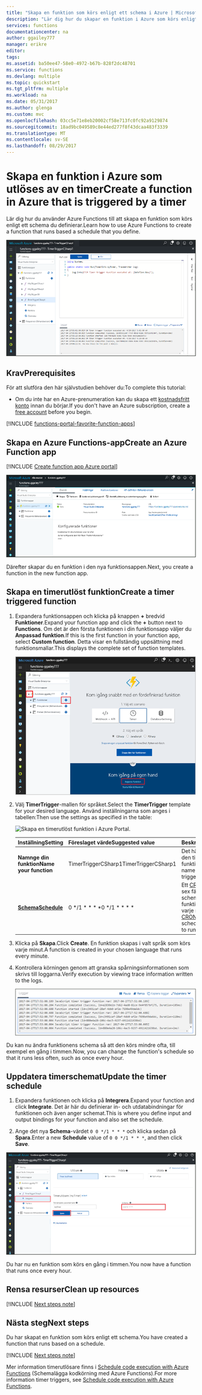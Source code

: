 ```yaml
---
title: "Skapa en funktion som körs enligt ett schema i Azure | Microsoft Docs"
description: "Lär dig hur du skapar en funktion i Azure som körs enligt ett schema du definierar."
services: functions
documentationcenter: na
author: ggailey777
manager: erikre
editor: 
tags: 
ms.assetid: ba50ee47-58e0-4972-b67b-828f2dc48701
ms.service: functions
ms.devlang: multiple
ms.topic: quickstart
ms.tgt_pltfrm: multiple
ms.workload: na
ms.date: 05/31/2017
ms.author: glenga
ms.custom: mvc
ms.openlocfilehash: 03cc5e71e8eb20002cf58e713fc0fc92a9129874
ms.sourcegitcommit: 18ad9bc049589c8e44ed277f8f43dcaa483f3339
ms.translationtype: MT
ms.contentlocale: sv-SE
ms.lasthandoff: 08/29/2017
---
```

# <a name="create-a-function-in-azure-that-is-triggered-by-a-timer"></a><span data-ttu-id="b3bc3-103">Skapa en funktion i Azure som utlöses av en timer</span><span class="sxs-lookup"><span data-stu-id="b3bc3-103">Create a function in Azure that is triggered by a timer</span></span>

<span data-ttu-id="b3bc3-104">Lär dig hur du använder Azure Functions till att skapa en funktion som körs enligt ett schema du definierar.</span><span class="sxs-lookup"><span data-stu-id="b3bc3-104">Learn how to use Azure Functions to create a function that runs based a schedule that you define.</span></span>

![Skapa en funktionsapp i Azure Portal](./media/functions-create-scheduled-function/function-app-in-portal-editor.png)

## <a name="prerequisites"></a><span data-ttu-id="b3bc3-106">Krav</span><span class="sxs-lookup"><span data-stu-id="b3bc3-106">Prerequisites</span></span>

<span data-ttu-id="b3bc3-107">För att slutföra den här självstudien behöver du:</span><span class="sxs-lookup"><span data-stu-id="b3bc3-107">To complete this tutorial:</span></span>

+ <span data-ttu-id="b3bc3-108">Om du inte har en Azure-prenumeration kan du skapa ett [kostnadsfritt konto](https://azure.microsoft.com/free/?WT.mc_id=A261C142F) innan du börjar.</span><span class="sxs-lookup"><span data-stu-id="b3bc3-108">If you don't have an Azure subscription, create a [free account](https://azure.microsoft.com/free/?WT.mc_id=A261C142F) before you begin.</span></span>

[!INCLUDE [functions-portal-favorite-function-apps](../../includes/functions-portal-favorite-function-apps.md)]

## <a name="create-an-azure-function-app"></a><span data-ttu-id="b3bc3-109">Skapa en Azure Functions-app</span><span class="sxs-lookup"><span data-stu-id="b3bc3-109">Create an Azure Function app</span></span>

[!INCLUDE [Create function app Azure portal](../../includes/functions-create-function-app-portal.md)]

![Funktionsappen skapades.](./media/functions-create-first-azure-function/function-app-create-success.png)

<span data-ttu-id="b3bc3-111">Därefter skapar du en funktion i den nya funktionsappen.</span><span class="sxs-lookup"><span data-stu-id="b3bc3-111">Next, you create a function in the new function app.</span></span>

<a name="create-function"></a>

## <a name="create-a-timer-triggered-function"></a><span data-ttu-id="b3bc3-112">Skapa en timerutlöst funktion</span><span class="sxs-lookup"><span data-stu-id="b3bc3-112">Create a timer triggered function</span></span>

1. <span data-ttu-id="b3bc3-113">Expandera funktionsappen och klicka på knappen **+** bredvid **Funktioner**.</span><span class="sxs-lookup"><span data-stu-id="b3bc3-113">Expand your function app and click the **+** button next to **Functions**.</span></span> <span data-ttu-id="b3bc3-114">Om det är den första funktionen i din funktionsapp väljer du **Anpassad funktion**.</span><span class="sxs-lookup"><span data-stu-id="b3bc3-114">If this is the first function in your function app, select **Custom function**.</span></span> <span data-ttu-id="b3bc3-115">Detta visar en fullständig uppsättning med funktionsmallar.</span><span class="sxs-lookup"><span data-stu-id="b3bc3-115">This displays the complete set of function templates.</span></span>

    ![Sidan snabbstart för funktioner i Azure Portal](./media/functions-create-scheduled-function/add-first-function.png)

2. <span data-ttu-id="b3bc3-117">Välj **TimerTrigger**-mallen för språket.</span><span class="sxs-lookup"><span data-stu-id="b3bc3-117">Select the **TimerTrigger** template for your desired language.</span></span> <span data-ttu-id="b3bc3-118">Använd inställningarna som anges i tabellen:</span><span class="sxs-lookup"><span data-stu-id="b3bc3-118">Then use the settings as specified in the table:</span></span>

    ![Skapa en timerutlöst funktion i Azure Portal.](./media/functions-create-scheduled-function/functions-create-timer-trigger.png)

    | <span data-ttu-id="b3bc3-120">Inställning</span><span class="sxs-lookup"><span data-stu-id="b3bc3-120">Setting</span></span> | <span data-ttu-id="b3bc3-121">Föreslaget värde</span><span class="sxs-lookup"><span data-stu-id="b3bc3-121">Suggested value</span></span> | <span data-ttu-id="b3bc3-122">Beskrivning</span><span class="sxs-lookup"><span data-stu-id="b3bc3-122">Description</span></span> |
    |---|---|---|
    | <span data-ttu-id="b3bc3-123">**Namnge din funktion**</span><span class="sxs-lookup"><span data-stu-id="b3bc3-123">**Name your function**</span></span> | <span data-ttu-id="b3bc3-124">TimerTriggerCSharp1</span><span class="sxs-lookup"><span data-stu-id="b3bc3-124">TimerTriggerCSharp1</span></span> | <span data-ttu-id="b3bc3-125">Det här är namnet på den timerutlösta funktionen.</span><span class="sxs-lookup"><span data-stu-id="b3bc3-125">Defines the name of your timer triggered function.</span></span> |
    | <span data-ttu-id="b3bc3-126">**[Schema](http://en.wikipedia.org/wiki/Cron#CRON_expression)**</span><span class="sxs-lookup"><span data-stu-id="b3bc3-126">**[Schedule](http://en.wikipedia.org/wiki/Cron#CRON_expression)**</span></span> | <span data-ttu-id="b3bc3-127">0 \*/1 \* \* \* \*</span><span class="sxs-lookup"><span data-stu-id="b3bc3-127">0 \*/1 \* \* \* \*</span></span> | <span data-ttu-id="b3bc3-128">Ett [CRON-uttryck](http://en.wikipedia.org/wiki/Cron#CRON_expression) med sex fält som schemalägger att funktionen ska köras varje minut.</span><span class="sxs-lookup"><span data-stu-id="b3bc3-128">A six field [CRON expression](http://en.wikipedia.org/wiki/Cron#CRON_expression) that schedules your function to run every minute.</span></span> |

2. <span data-ttu-id="b3bc3-129">Klicka på **Skapa**.</span><span class="sxs-lookup"><span data-stu-id="b3bc3-129">Click **Create**.</span></span> <span data-ttu-id="b3bc3-130">En funktion skapas i valt språk som körs varje minut.</span><span class="sxs-lookup"><span data-stu-id="b3bc3-130">A function is created in your chosen language that runs every minute.</span></span>

3. <span data-ttu-id="b3bc3-131">Kontrollera körningen genom att granska spårningsinformationen som skrivs till loggarna.</span><span class="sxs-lookup"><span data-stu-id="b3bc3-131">Verify execution by viewing trace information written to the logs.</span></span>

    ![Funktionsloggvisning i Azure Portal.](./media/functions-create-scheduled-function/functions-timer-trigger-view-logs2.png)

<span data-ttu-id="b3bc3-133">Du kan nu ändra funktionens schema så att den körs mindre ofta, till exempel en gång i timmen.</span><span class="sxs-lookup"><span data-stu-id="b3bc3-133">Now, you can change the function's schedule so that it runs less often, such as once every hour.</span></span> 

## <a name="update-the-timer-schedule"></a><span data-ttu-id="b3bc3-134">Uppdatera timerschemat</span><span class="sxs-lookup"><span data-stu-id="b3bc3-134">Update the timer schedule</span></span>

1. <span data-ttu-id="b3bc3-135">Expandera funktionen och klicka på **Integrera**.</span><span class="sxs-lookup"><span data-stu-id="b3bc3-135">Expand your function and click **Integrate**.</span></span> <span data-ttu-id="b3bc3-136">Det är här du definierar in- och utdatabindningar för funktionen och även anger schemat.</span><span class="sxs-lookup"><span data-stu-id="b3bc3-136">This is where you define input and output bindings for your function and also set the schedule.</span></span> 

2. <span data-ttu-id="b3bc3-137">Ange det nya **Schema**-värdet `0 0 */1 * * *` och klicka sedan på **Spara**.</span><span class="sxs-lookup"><span data-stu-id="b3bc3-137">Enter a new **Schedule** value of `0 0 */1 * * *`, and then click **Save**.</span></span>  

![Funktioner, uppdatera timerschema i Azure Portal.](./media/functions-create-scheduled-function/functions-timer-trigger-change-schedule.png)

<span data-ttu-id="b3bc3-139">Du har nu en funktion som körs en gång i timmen.</span><span class="sxs-lookup"><span data-stu-id="b3bc3-139">You now have a function that runs once every hour.</span></span> 

## <a name="clean-up-resources"></a><span data-ttu-id="b3bc3-140">Rensa resurser</span><span class="sxs-lookup"><span data-stu-id="b3bc3-140">Clean up resources</span></span>

[!INCLUDE [Next steps note](../../includes/functions-quickstart-cleanup.md)]

## <a name="next-steps"></a><span data-ttu-id="b3bc3-141">Nästa steg</span><span class="sxs-lookup"><span data-stu-id="b3bc3-141">Next steps</span></span>

<span data-ttu-id="b3bc3-142">Du har skapat en funktion som körs enligt ett schema.</span><span class="sxs-lookup"><span data-stu-id="b3bc3-142">You have created a function that runs based on a schedule.</span></span>

[!INCLUDE [Next steps note](../../includes/functions-quickstart-next-steps.md)]

<span data-ttu-id="b3bc3-143">Mer information timerutlösare finns i [Schedule code execution with Azure Functions](functions-bindings-timer.md) (Schemalägga kodkörning med Azure Functions).</span><span class="sxs-lookup"><span data-stu-id="b3bc3-143">For more information timer triggers, see [Schedule code execution with Azure Functions](functions-bindings-timer.md).</span></span>